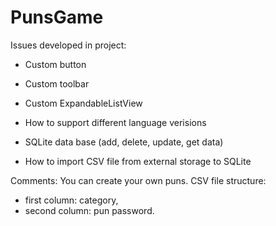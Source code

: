 # PunsGame

Issues developed in project:

- Custom button

- Custom toolbar

- Custom ExpandableListView

- How to support different language verisions

- SQLite data base (add, delete, update, get data)

- How to import CSV file from external storage to SQLite



Comments: 
You can create your own puns.
CSV file structure: 
- first column: category, 
- second column: pun password. 
